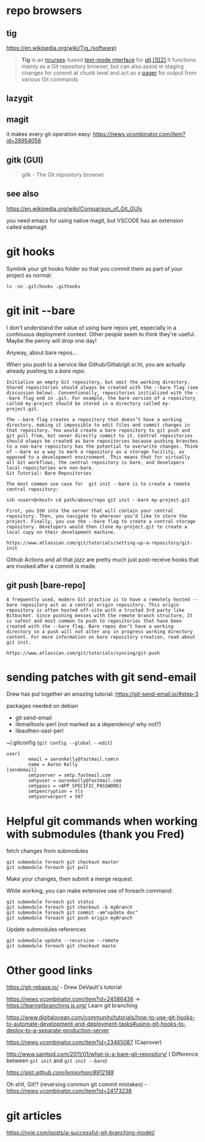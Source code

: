 # repo browsers

## tig

https://en.wikipedia.org/wiki/Tig_(software)

> **Tig** is an [ncurses](https://en.wikipedia.org/wiki/Ncurses "Ncurses")-based [text-mode interface](https://en.wikipedia.org/wiki/Text-based_user_interface "Text-based user interface") for [git](https://en.wikipedia.org/wiki/Git "Git").[[1]](https://en.wikipedia.org/wiki/Tig_(software)#cite_note-Alders2019-1)[[2]](https://en.wikipedia.org/wiki/Tig_(software)#cite_note-Kili2018-2) It functions mainly as a Git repository browser, but can also assist in staging changes for commit at chunk level and act as a [pager](https://en.wikipedia.org/wiki/Terminal_pager "Terminal pager") for output from various Git commands

## lazygit

## magit

it makes every git operation easy: https://news.ycombinator.com/item?id=28954058

## gitk (GUI)

> gitk - The Git repository browser

## see also

https://en.wikipedia.org/wiki/Comparison_of_Git_GUIs


you need emacs for using native magit, but VSCODE has an extension called edamagit

# git hooks

Symlink your git hooks folder so that you commit them as part of your project as
normal:
```
ln -sn .git/hooks .githooks
```

# git init --bare
I don't understand the value of using bare repos yet, especially in a continuous deployment context. Other people seem to think they're useful. Maybe the penny will drop one day!

Anyway, about bare repos...

When you push to a service like Github/Gitlab/git.sr.ht, you are actually already pushing to a _bare repo_.

	Initialize an empty Git repository, but omit the working directory. Shared repositories should always be created with the --bare flag (see discussion below). Conventionally, repositories initialized with the --bare flag end in .git. For example, the bare version of a repository called my-project should be stored in a directory called my-project.git.

	The --bare flag creates a repository that doesn’t have a working directory, making it impossible to edit files and commit changes in that repository. You would create a bare repository to git push and git pull from, but never directly commit to it. Central repositories should always be created as bare repositories because pushing branches to a non-bare repository has the potential to overwrite changes. Think of --bare as a way to mark a repository as a storage facility, as opposed to a development environment. This means that for virtually all Git workflows, the central repository is bare, and developers local repositories are non-bare.
	Git Tutorial: Bare Repositories

	The most common use case for  git init --bare is to create a remote central repository:

	ssh <user>@<host> cd path/above/repo git init --bare my-project.git

	First, you SSH into the server that will contain your central repository. Then, you navigate to wherever you’d like to store the project. Finally, you use the --bare flag to create a central storage repository. Developers would then clone my-project.git to create a local copy on their development machine.
	
	https://www.atlassian.com/git/tutorials/setting-up-a-repository/git-init
	
Github Actions and all that _jazz_ are pretty much just post-receive hooks that are invoked after a commit is made.

## git push [bare-repo]

	A frequently used, modern Git practice is to have a remotely hosted --bare repository act as a central origin repository. This origin repository is often hosted off-site with a trusted 3rd party like Bitbucket. Since pushing messes with the remote branch structure, It is safest and most common to push to repositories that have been created with the --bare flag. Bare repos don’t have a working directory so a push will not alter any in progress working directory content. For more information on bare repository creation, read about git init.
	
	https://www.atlassian.com/git/tutorials/syncing/git-push

# sending patches with git send-email
Drew has put together an amazing tutorial: https://git-send-email.io/#step-3

packages needed on debian
- git send-email
- libmailtools-perl (not marked as a dependency! why not?)
- libauthen-sasl-perl

~/.gitconfig (`git config --global --edit`)
```
user]
        email = aaronkelly@fastmail.com\n
        name = Aaron Kelly
[sendemail]
        smtpserver = smtp.fastmail.com
        smtpuser = aaronkelly@fastmail.com
        smtppass = <APP_SPECIFIC_PASSWORD]
        smtpencryption = tls
        smtpserverport = 587
```


# Helpful git commands when working with submodules (thank you Fred)

fetch changes from submodules

```
git submodule foreach git checkout master
git submodule foreach git pull
```

Make your changes, then submit a merge request.

While working, you can make extensive use of foreach command:

```
git submodule foreach git status
git submodule foreach git checkout -b myBranch
git submodule foreach git commit -am"update doc"
git submodule foreach git push origin myBranch
```

Update submodules references

```
git submodule update --recursive --remote
git submodule foreach git checkout maste

```

# Other good links

https://git-rebase.io/ - Drew DeVault's tutorial

https://news.ycombinator.com/item?id=24586436 -> https://learngitbranching.js.org/ Learn git branching

https://www.digitalocean.com/community/tutorials/how-to-use-git-hooks-to-automate-development-and-deployment-tasks#using-git-hooks-to-deploy-to-a-separate-production-server

https://news.ycombinator.com/item?id=23465087 (Caprover)

http://www.saintsjd.com/2011/01/what-is-a-bare-git-repository/ ( Difference between `git init` and `git init --bare`)

*https://gist.github.com/lemiorhan/8912188*

Oh shit, Git!? (reversing common git commit mistakes) - https://news.ycombinator.com/item?id=24173238

# git articles

https://nvie.com/posts/a-successful-git-branching-model/